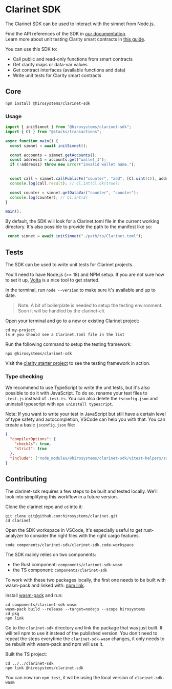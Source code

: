 # Clarinet SDK

The Clarinet SDK can be used to interact with the simnet from Node.js.

Find the API references of the SDK in [our documentation](https://docs.hiro.so/clarinet/feature-guides/clarinet-js-sdk).  
Learn more about unit testing Clarity smart contracts in [this guide](https://docs.hiro.so/clarinet/feature-guides/test-contract-with-clarinet-sdk).

You can use this SDK to:
- Call public and read-only functions from smart contracts
- Get clarity maps or data-var values
- Get contract interfaces (available functions and data)
- Write unit tests for Clarity smart contracts

## Core

```
npm install @hirosystems/clarinet-sdk
```

### Usage

```ts
import { initSimnet } from "@hirosystems/clarinet-sdk";
import { Cl } from "@stacks/transactions";

async function main() {
  const simnet = await initSimnet();

  const accounts = simnet.getAccounts();
  const address1 = accounts.get("wallet_1");
  if (!address1) throw new Error("invalid wallet name.");
  

  const call = simnet.callPublicFn("counter", "add", [Cl.uint(1)], address1);
  console.log(call.result); // Cl.int(Cl.ok(true))

  const counter = simnet.getDataVar("counter", "counter");
  console.log(counter); // Cl.int(2)
}

main();
```


By default, the SDK will look for a Clarinet.toml file in the current working directory.
It's also possible to provide the path to the manifest like so:
```ts
 const simnet = await initSimnet("./path/to/Clarinet.toml");
```

## Tests

The SDK can be used to write unit tests for Clarinet projects.  

You'll need to have Node.js (>= 18) and NPM setup. If you are not sure how to set it up, [Volta](https://volta.sh/) is a nice tool to get started.

In the terminal, run `node --version` to make sure it's available and up to date.

> Note: A bit of boilerplate is needed to setup the testing environment. Soon it will be handled by the clarinet-cli.

Open your terminal and go to a new or existing Clarinet project:

```console
cd my-project
ls # you should see a Clarinet.toml file in the list
```

Run the following command to setup the testing framework:

```console
npx @hirosystems/clarinet-sdk
```

Visit the [clarity starter project](https://github.com/hirosystems/clarity-starter/tree/170224c9dd3bde185f194a9036c5970f44c596cd) to see the testing framework in action.


### Type checking

We recommend to use TypeScript to write the unit tests, but it's also possible to do it with JavaScript. To do so, rename your test files to `.test.js` instead of `.test.ts`. You can also delete the `tsconfig.json` and uninstall typescript with `npm uninstall typescript`. 

Note: If you want to write your test in JavaScript but still have a certain level of type safety and autocompletion, VSCode can help you with that. You can create a basic `jsconfig.json` file:

```json
{
  "compilerOptions": {
    "checkJs": true,
    "strict": true
  },
  "include": ["node_modules/@hirosystems/clarinet-sdk/vitest-helpers/src", "unit-tests"]
}
```

## Contributing

The clarinet-sdk requires a few steps to be built and tested locally.
We'll look into simplifying this workflow in a future version.

Clone the clarinet repo and `cd` into it:
```console
git clone git@github.com:hirosystems/clarinet.git
cd clarinet
```

Open the SDK workspace in VSCode, it's especially useful to get rust-analyzer
to consider the right files with the right cargo features.
```console
code components/clarinet-sdk/clarinet-sdk.code-workspace
```

The SDK mainly relies on two components:
- the Rust component: `components/clarinet-sdk-wasm`
- the TS component: `components/clarinet-sdk`

To work with these two packages locally, the first one needs to be built with
wasm-pack and linked with: [npm link](https://docs.npmjs.com/cli/v8/commands/npm-link).

Install [wasm-pack](https://rustwasm.github.io/wasm-pack/installer) and run:
```console
cd components/clarinet-sdk-wasm
wasm-pack build --release --target=nodejs --scope hirosystems
cd pkg
npm link
```

Go to the `clarinet-sdk` directory and link the package that was just built.
It will tell npm to use it instead of the published version. You don't need to
repeat the steps everytime the `clarinet-sdk-wasm` changes, it only needs to be
rebuilt with wasm-pack and npm will use it.

Built the TS project:
```console
cd ../../clarinet-sdk
npm link @hirosystems/clarinet-sdk
```

You can now run `npm test`, it wil be using the local version of `clarinet-sdk-wasm`
